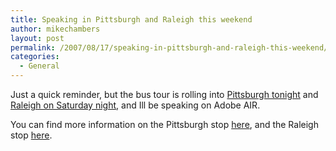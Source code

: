 ```yaml
---
title: Speaking in Pittsburgh and Raleigh this weekend
author: mikechambers
layout: post
permalink: /2007/08/17/speaking-in-pittsburgh-and-raleigh-this-weekend/
categories:
  - General
---
```



Just a quick reminder, but the bus tour is rolling into [Pittsburgh tonight][1] and [Raleigh on Saturday night][2], and Ill be speaking on Adobe AIR.

You can find more information on the Pittsburgh stop [here][1], and the Raleigh stop [here][3].

 [1]: http://onair.adobe.com/schedule/cities/pittsburgh.php
 [2]: http://www.rdaug.org/airshow/
 [3]: http://www.rdaug.org/airshow
